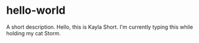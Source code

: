 # hello-world
A short description.
Hello, this is Kayla Short. I'm currently typing this while holding my cat Storm.
